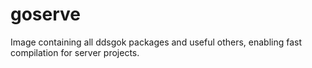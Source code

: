# goserve
Image containing all ddsgok packages and useful others, enabling fast compilation for server projects.

